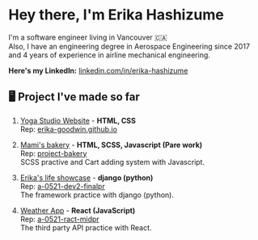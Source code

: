# Hey there, I'm Erika Hashizume

I'm a software engineer living in Vancouver 🇨🇦  
Also, I have an engineering degree in Aerospace Engineering since 2017 and 4 years of experience in airline mechanical engineering.  

**Here's my LinkedIn:** [linkedin.com/in/erika-hashizume](https://www.linkedin.com/in/erika-hashizume-37295a153/)

## 🖥 Project I've made so far

1.  [Yoga Studio Website](https://zen-banach-69b270.netlify.app/) - **HTML, CSS**   
      Rep: [erika-goodwin.github.io](https://github.com/erika-goodwin/erika-goodwin.github.io)

2.  [Mami's bakery](https://mamis.netlify.app/) - **HTML, SCSS, Javascript (Pare work)**  
      Rep: [project-bakery](https://github.com/ertugrulhaskan/project-bakery)  
      SCSS practive and Cart adding system with Javascript. 


3.  [Erika's life showcase](https://erikahashizume.herokuapp.com/) - **django (python)**  
     Rep: [a-0521-dev2-finalpr](https://github.com/erika-goodwin/a-0521-dev2-finalpr)  
     The framework practice with django (python). 
     
     
4.  [Weather App](https://afternoon-ravine-59477.herokuapp.com/) - **React (JavaScript)**  
     Rep: [a-0521-ract-midpr](https://github.com/erika-goodwin/a-0521-react-midpr/tree/Main)  
     The third party API practice with React. 

